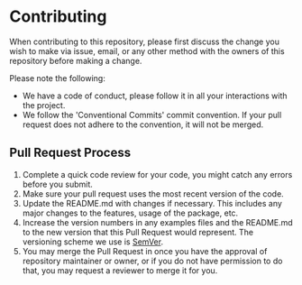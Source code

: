 # Contributing

When contributing to this repository, please first discuss the change you wish to make via issue, email, or any other method with the owners of this repository before making a change. 

Please note the following:

- We have a code of conduct, please follow it in all your interactions with the project.
- We follow the 'Conventional Commits' commit convention. If your pull request does not adhere to the convention, it will not be merged.

## Pull Request Process

1. Complete a quick code review for your code, you might catch any errors before you submit.
2. Make sure your pull request uses the most recent version of the code.
3. Update the README.md with changes if necessary. This includes any major changes to the features, usage of the package, etc.
4. Increase the version numbers in any examples files and the README.md to the new version that this Pull Request would represent. The versioning scheme we use is [SemVer](http://semver.org/).
5. You may merge the Pull Request in once you have the approval of repository maintainer or owner, or if you do not have permission to do that, you may request a reviewer to merge it for you.
